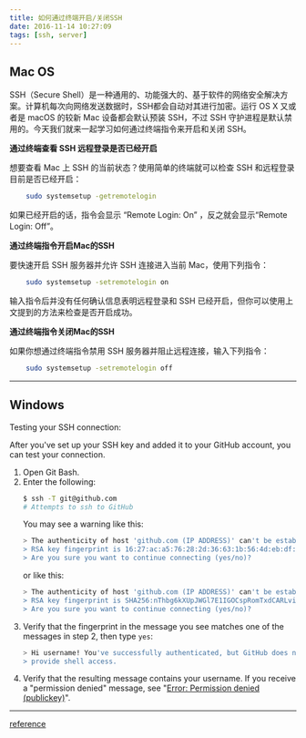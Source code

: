 ```yaml
---
title: 如何通过终端开启/关闭SSH
date: 2016-11-14 10:27:09
tags: [ssh, server]
---
```


## Mac OS

SSH（Secure Shell）是一种通用的、功能强大的、基于软件的网络安全解决方案。计算机每次向网络发送数据时，SSH都会自动对其进行加密。运行 OS X 又或者是 macOS 的较新 Mac 设备都会默认预装 SSH，不过 SSH 守护进程是默认禁用的。今天我们就来一起学习如何通过终端指令来开启和关闭 SSH。

**通过终端查看 SSH 远程登录是否已经开启**

想要查看 Mac 上 SSH 的当前状态？使用简单的终端就可以检查 SSH 和远程登录目前是否已经开启：

``` bash
    sudo systemsetup -getremotelogin
```

如果已经开启的话，指令会显示 “Remote Login: On” ，反之就会显示“Remote Login: Off”。

**通过终端指令开启Mac的SSH**

要快速开启 SSH 服务器并允许 SSH 连接进入当前 Mac，使用下列指令：

``` bash
    sudo systemsetup -setremotelogin on
```

输入指令后并没有任何确认信息表明远程登录和 SSH 已经开启，但你可以使用上文提到的方法来检查是否开启成功。

**通过终端指令关闭Mac的SSH**

如果你想通过终端指令禁用 SSH 服务器并阻止远程连接，输入下列指令：

``` bash
    sudo systemsetup -setremotelogin off
```

---

## Windows

Testing your SSH connection:

After you've set up your SSH key and added it to your GitHub account, you can test your connection.

1. Open Git Bash.
2. Enter the following:
	```bash
	$ ssh -T git@github.com
	# Attempts to ssh to GitHub
	```
	You may see a warning like this:
	```bash
	> The authenticity of host 'github.com (IP ADDRESS)' can't be established.
	> RSA key fingerprint is 16:27:ac:a5:76:28:2d:36:63:1b:56:4d:eb:df:a6:48.
	> Are you sure you want to continue connecting (yes/no)?
	```
	or like this:
	```bash
	> The authenticity of host 'github.com (IP ADDRESS)' can't be established.
	> RSA key fingerprint is SHA256:nThbg6kXUpJWGl7E1IGOCspRomTxdCARLviKw6E5SY8.
	> Are you sure you want to continue connecting (yes/no)?
	```
3. Verify that the fingerprint in the message you see matches one of the messages in step 2, then type `yes`:
	```bash
	> Hi username! You've successfully authenticated, but GitHub does not
	> provide shell access.
	```
4. Verify that the resulting message contains your username. If you receive a "permission denied" message, see "[Error: Permission denied (publickey)](https://help.github.com/en/articles/error-permission-denied-publickey)".

---
[reference](https://help.github.com/en/github/authenticating-to-github/testing-your-ssh-connection)

<!-- more -->
